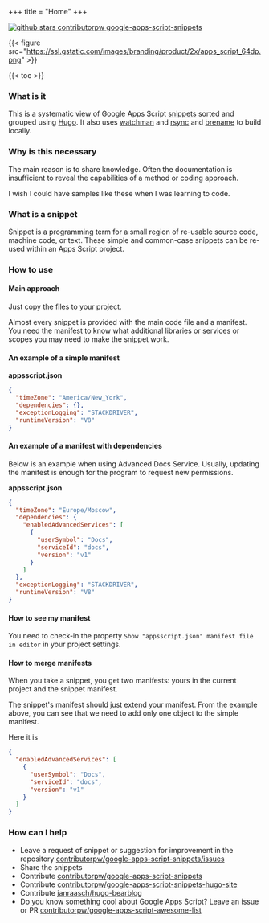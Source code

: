+++
title = "Home"
+++

[![github stars contributorpw google-apps-script-snippets](https://img.shields.io/github/stars/contributorpw/google-apps-script-snippets?style=for-the-badge&logo=github)](https://github.com/contributorpw/google-apps-script-snippets)

{{< figure src="https://ssl.gstatic.com/images/branding/product/2x/apps_script_64dp.png" >}}

{{< toc >}}

### What is it

This is a systematic view of Google Apps Script [snippets][1] sorted and grouped using [Hugo][2]. It also uses [watchman][3] and [rsync][4] and [brename][9] to build locally.

### Why is this necessary

The main reason is to share knowledge. Often the documentation is insufficient to reveal the capabilities of a method or coding approach.

I wish I could have samples like these when I was learning to code.

### What is a snippet

Snippet is a programming term for a small region of re-usable source code, machine code, or text. These simple and common-case snippets can be re-used within an Apps Script project.

### How to use

#### Main approach

Just copy the files to your project.

Almost every snippet is provided with the main code file and a manifest. You need the manifest to know what additional libraries or services or scopes you may need to make the snippet work.

#### An example of a simple manifest

**appsscript.json**

```json
{
  "timeZone": "America/New_York",
  "dependencies": {},
  "exceptionLogging": "STACKDRIVER",
  "runtimeVersion": "V8"
}
```

#### An example of a manifest with dependencies

Below is an example when using Advanced Docs Service. Usually, updating the manifest is enough for the program to request new permissions.

**appsscript.json**

```json
{
  "timeZone": "Europe/Moscow",
  "dependencies": {
    "enabledAdvancedServices": [
      {
        "userSymbol": "Docs",
        "serviceId": "docs",
        "version": "v1"
      }
    ]
  },
  "exceptionLogging": "STACKDRIVER",
  "runtimeVersion": "V8"
}
```

#### How to see my manifest

You need to check-in the property `Show "appsscript.json" manifest file in editor` in your project settings.

#### How to merge manifests

When you take a snippet, you get two manifests: yours in the current project and the snippet manifest.

The snippet's manifest should just extend your manifest. From the example above, you can see that we need to add only one object to the simple manifest.

Here it is

```json
{
  "enabledAdvancedServices": [
    {
      "userSymbol": "Docs",
      "serviceId": "docs",
      "version": "v1"
    }
  ]
}
```

### How can I help

- Leave a request of snippet or suggestion for improvement in the repository [contributorpw/google-apps-script-snippets/issues][5]
- Share the snippets
- Contribute [contributorpw/google-apps-script-snippets][1]
- Contribute [contributorpw/google-apps-script-snippets-hugo-site][6]
- Contribute [janraasch/hugo-bearblog][7]
- Do you know something cool about Google Apps Script? Leave an issue or PR [contributorpw/google-apps-script-awesome-list][8]

[1]: https://github.com/contributorpw/google-apps-script-snippets
[2]: https://gohugo.io
[3]: https://github.com/facebook/watchman
[4]: https://rsync.samba.org/
[5]: https://github.com/contributorpw/google-apps-script-snippets/issues
[6]: https://github.com/contributorpw/google-apps-script-snippets-hugo-site
[7]: https://github.com/janraasch/hugo-bearblog
[8]: https://github.com/contributorpw/google-apps-script-awesome-list
[9]: https://github.com/shenwei356/brename
